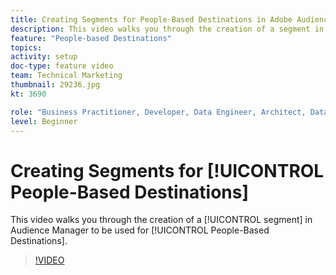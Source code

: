```yaml
---
title: Creating Segments for People-Based Destinations in Adobe Audience Manager
description: This video walks you through the creation of a segment in Audience Manager to be used for People-Based Destinations.
feature: "People-based Destinations"
topics: 
activity: setup
doc-type: feature video
team: Technical Marketing
thumbnail: 29236.jpg
kt: 3690

role: "Business Practitioner, Developer, Data Engineer, Architect, Data Architect, Administrator, Leader"
level: Beginner
---
```


# Creating Segments for [!UICONTROL People-Based Destinations]

This video walks you through the creation of a [!UICONTROL segment] in Audience Manager to be used for [!UICONTROL People-Based Destinations].

>[!VIDEO](https://video.tv.adobe.com/v/29236/?quality=12)
